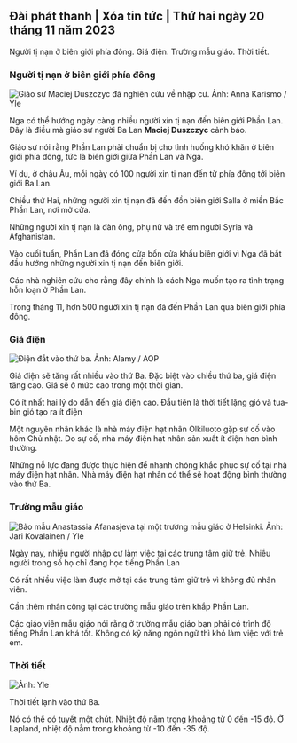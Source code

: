 ## Đài phát thanh \| Xóa tin tức \| Thứ hai ngày 20 tháng 11 năm 2023

Người tị nạn ở biên giới phía đông. Giá điện. Trường mẫu giáo. Thời tiết.

### Người tị nạn ở biên giới phía đông

![Giáo sư Maciej Duszczyc đã nghiên cứu về nhập cư. Ảnh: Anna Karismo / Yle](https://images.cdn.yle.fi/image/upload/c_crop,h_2268,w_4028,x_0,y_0/ar_1.777777777777777,c_fill,g_faces,h_675,w_1200/dpr_1.0/q_auto:eco/f_auto/fl_lossy/v1700423531/39-1203119655a67178e33b)

Nga có thể hướng ngày càng nhiều người xin tị nạn đến biên giới Phần Lan. Đây là điều mà giáo sư người Ba Lan **Maciej Duszczyc** cảnh báo.

Giáo sư nói rằng Phần Lan phải chuẩn bị cho tình huống khó khăn ở biên giới phía đông, tức là biên giới giữa Phần Lan và Nga.

Ví dụ, ở châu Âu, mỗi ngày có 100 người xin tị nạn đến từ phía đông tới biên giới Ba Lan.

Chiều thứ Hai, những người xin tị nạn đã đến đồn biên giới Salla ở miền Bắc Phần Lan, nơi mở cửa.

Những người xin tị nạn là đàn ông, phụ nữ và trẻ em người Syria và Afghanistan.

Vào cuối tuần, Phần Lan đã đóng cửa bốn cửa khẩu biên giới vì Nga đã bắt đầu hướng những người xin tị nạn đến biên giới.

Các nhà nghiên cứu cho rằng đây chính là cách Nga muốn tạo ra tình trạng hỗn loạn ở Phần Lan.

Trong tháng 11, hơn 500 người xin tị nạn đã đến Phần Lan qua biên giới phía đông.

### Giá điện

![Điện đắt vào thứ ba. Ảnh: Alamy / AOP](https://images.cdn.yle.fi/image/upload/c_crop,h_3375,w_6000,x_0,y_467/ar_1.777777777777777,c_fill,g_faces,h_675,w_1200/dpr_1.0/q_auto:eco/f_auto/fl_lossy/v1691842960/39-106121063c8f48238bcf)

Giá điện sẽ tăng rất nhiều vào thứ Ba. Đặc biệt vào chiều thứ ba, giá điện tăng cao. Giá sẽ ở mức cao trong một thời gian.

Có ít nhất hai lý do dẫn đến giá điện cao. Đầu tiên là thời tiết lặng gió và tua-bin gió tạo ra ít điện

Một nguyên nhân khác là nhà máy điện hạt nhân Olkiluoto gặp sự cố vào hôm Chủ nhật. Do sự cố, nhà máy điện hạt nhân sản xuất ít điện hơn bình thường.

Những nỗ lực đang được thực hiện để nhanh chóng khắc phục sự cố tại nhà máy điện hạt nhân. Nhà máy điện hạt nhân có thể sẽ hoạt động bình thường vào thứ Ba.

### Trường mẫu giáo

![Bảo mẫu Anastassia Afanasjeva tại một trường mẫu giáo ở Helsinki. Ảnh: Jari Kovalainen / Yle](https://images.cdn.yle.fi/image/upload/c_crop,h_3375,w_6000,x_0,y_134/ar_1.7777777777777777,c_fill,g_faces,h_675,w_1200/dpr_1.0/q_auto:eco/f_auto/fl_lossy/v1700133967/39-12015336555f596ca4eb)

Ngày nay, nhiều người nhập cư làm việc tại các trung tâm giữ trẻ. Nhiều người trong số họ chỉ đang học tiếng Phần Lan

Có rất nhiều việc làm được mở tại các trung tâm giữ trẻ vì không đủ nhân viên.

Cần thêm nhân công tại các trường mẫu giáo trên khắp Phần Lan.

Các giáo viên mẫu giáo nói rằng ở trường mẫu giáo bạn phải có trình độ tiếng Phần Lan khá tốt. Không có kỹ năng ngôn ngữ thì khó làm việc với trẻ em.

### Thời tiết

![ Ảnh: Yle](https://images.cdn.yle.fi/image/upload/c_crop,h_1080,w_1919,x_0,y_0/ar_1.7777777777777777,c_fill,g_faces,h_675,w_1200/dpr_1.0/q_auto:eco/f_auto/fl_lossy/v1700492173/39-1203681655b7364e6c83)

Thời tiết lạnh vào thứ Ba.

Nó có thể có tuyết một chút. Nhiệt độ nằm trong khoảng từ 0 đến -15 độ. Ở Lapland, nhiệt độ nằm trong khoảng từ -10 đến -35 độ.